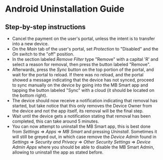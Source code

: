 # Android Uninstallation Guide

## Step-by-step instructions

- Cancel the payment on the user's portal, unless the intent is to transfer into a new device.
- On the _Main_ tab of the user's portal, set _Protection_ to "Disabled" and the _On_ switch to 
the "off" position.
- In the section labeled _Remove Filter_ type "Remove" with a capital 'R' and select a reason for
removal, then press the button labeled "Remove".
- Afterwards, press the _Sync_ button on the top portion of the portal, and wait for the portal to
reload. If there was no reload, and the portal showed a message indicating that the device has not
synced, proceed to sync manually on the device by going into the MB Smart app and tapping the button
labeled "Sync" with a cloud (it should be located on the bottom right).
- The device should now receive a notification indicating that removal has started, but take notice
that this only removes the Device Owner from the device and not the app itself, its removal will be
the final step.
- Wait until the device gets a notification stating that removal has been completed, this can take
around 5 minutes.
- You can now attempt to uninstall the MB Smart app, this is best done from _Settings_ => _Apps_ =>
_MB Smart_ and pressing _Uninstall_. Sometimes it will still be greyed out, in which case remove the
_Device Admin_ found in _Settings_ => _Security and Privacy_ => _Other Security Settings_ => _Device
Admin Apps_ where you should be able to disable the MB Smart Admin, allowing to uninstall the app
as stated before.
